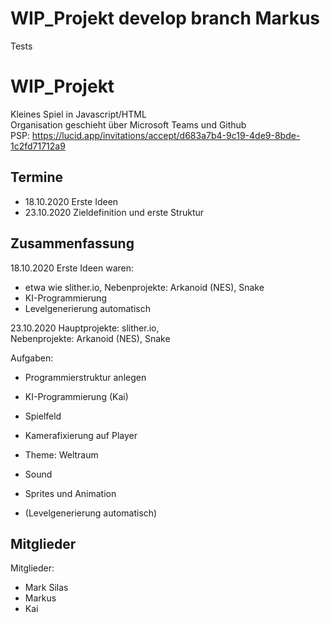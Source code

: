 # WIP_Projekt develop branch Markus
Tests 

# WIP_Projekt
Kleines Spiel in Javascript/HTML <br/>
Organisation geschieht über Microsoft Teams und Github <br/>
PSP: https://lucid.app/invitations/accept/d683a7b4-9c19-4de9-8bde-1c2fd71712a9
<br/>

## Termine
- 18.10.2020 Erste Ideen 
- 23.10.2020 Zieldefinition und erste Struktur


## Zusammenfassung
18.10.2020
Erste Ideen waren:
- etwa wie slither.io, 
Nebenprojekte: Arkanoid (NES), Snake <br/>
- KI-Programmierung
- Levelgenerierung automatisch

23.10.2020
Hauptprojekte: slither.io, <br/>
Nebenprojekte: Arkanoid (NES), Snake <br/>

Aufgaben: 
- Programmierstruktur anlegen 
- KI-Programmierung (Kai)
- Spielfeld 
- Kamerafixierung auf Player
- Theme: Weltraum
- Sound 
- Sprites und Animation 

- (Levelgenerierung automatisch)


## Mitglieder
Mitglieder: 
- Mark Silas
- Markus 
- Kai


